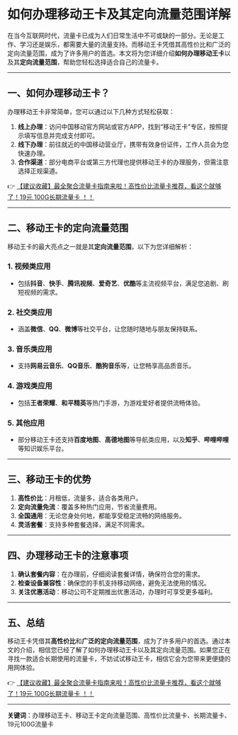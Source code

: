 # 如何办理移动王卡及其定向流量范围详解

在当今互联网时代，流量卡已成为人们日常生活中不可或缺的一部分。无论是工作、学习还是娱乐，都需要大量的流量支持。而移动王卡凭借其高性价比和广泛的定向流量范围，成为了许多用户的首选。本文将为您详细介绍**如何办理移动王卡**以及其**定向流量范围**，帮助您轻松选择适合自己的流量卡。

---

## 一、如何办理移动王卡？

办理移动王卡非常简单，您可以通过以下几种方式轻松获取：

1. **线上办理**：访问中国移动官方网站或官方APP，找到“移动王卡”专区，按照提示填写信息并完成支付即可。
2. **线下办理**：前往就近的中国移动营业厅，携带有效身份证件，工作人员会为您快速办理。
3. **合作渠道**：部分电商平台或第三方代理也提供移动王卡的办理服务，但需注意选择正规渠道。

👉 [【建议收藏】最全聚合流量卡指南来啦！高性价比流量卡推荐，看这个就够了！19元 100G长期流量卡 ！！](https://bit.ly/Liuliangka)

---

## 二、移动王卡的定向流量范围

移动王卡的最大亮点之一就是其**定向流量范围**，以下为您详细解析：

### 1. **视频类应用**
   - 包括**抖音**、**快手**、**腾讯视频**、**爱奇艺**、**优酷**等主流视频平台，满足您追剧、刷短视频的需求。

### 2. **社交类应用**
   - 涵盖**微信**、**QQ**、**微博**等社交平台，让您随时随地与朋友保持联系。

### 3. **音乐类应用**
   - 支持**网易云音乐**、**QQ音乐**、**酷狗音乐**等，让您畅享高品质音乐。

### 4. **游戏类应用**
   - 包括**王者荣耀**、**和平精英**等热门手游，为游戏爱好者提供流畅体验。

### 5. **其他应用**
   - 部分移动王卡还支持**百度地图**、**高德地图**等导航类应用，以及**知乎**、**哔哩哔哩**等知识娱乐平台。

---

## 三、移动王卡的优势

1. **高性价比**：月租低，流量多，适合各类用户。
2. **定向流量免流**：覆盖多种热门应用，节省流量费用。
3. **全国通用**：无论您身处何地，都能享受稳定流畅的网络服务。
4. **灵活套餐**：支持多种套餐选择，满足不同需求。

---

## 四、办理移动王卡的注意事项

1. **确认套餐内容**：在办理前，仔细阅读套餐详情，确保符合您的需求。
2. **检查设备兼容性**：确保您的手机支持移动网络，避免无法使用的情况。
3. **关注优惠活动**：移动公司不定期推出优惠活动，办理时可享受更多福利。

---

## 五、总结

移动王卡凭借其**高性价比**和**广泛的定向流量范围**，成为了许多用户的首选。通过本文的介绍，相信您已经了解了如何办理移动王卡以及其定向流量范围。如果您正在寻找一款适合长期使用的流量卡，不妨试试移动王卡，相信它会为您带来更便捷的用网体验。

👉 [【建议收藏】最全聚合流量卡指南来啦！高性价比流量卡推荐，看这个就够了！19元 100G长期流量卡 ！！](https://bit.ly/Liuliangka)

---

**关键词**：办理移动王卡、移动王卡定向流量范围、高性价比流量卡、长期流量卡、19元100G流量卡